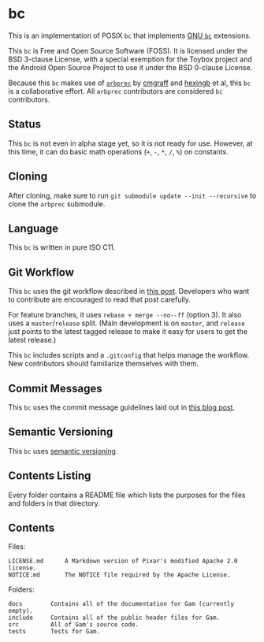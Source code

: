 # bc

This is an implementation of POSIX `bc` that implements
[GNU `bc`](https://www.gnu.org/software/bc/) extensions.

This `bc` is Free and Open Source Software (FOSS). It is licensed under the BSD
3-clause License, with a special exemption for the Toybox project and the
Android Open Source Project to use it under the BSD 0-clause License.

Because this `bc` makes use of [`arbprec`](https://github.com/cmgraff/arbsh) by
[cmgraff](https://github.com/cmgraff) and [hexingb](https://github.com/hexingb)
et al, this `bc` is a collaborative effort. All `arbprec` contributors are
considered `bc` contributors.

## Status

This `bc` is not even in alpha stage yet, so it is not ready for use. However,
at this time, it can do basic math operations (`+`, `-`, `*`, `/`, `%`) on
constants.

## Cloning

After cloning, make sure to run `git submodule update --init --recursive` to
clone the `arbprec` submodule.

## Language

This `bc` is written in pure ISO C11.

## Git Workflow

This `bc` uses the git workflow described in
[this post](http://endoflineblog.com/oneflow-a-git-branching-model-and-workflow).
Developers who want to contribute are encouraged to read that post carefully.

For feature branches, it uses `rebase + merge --no--ff` (option 3). It also uses
a `master`/`release` split. (Main development is on `master`, and `release` just
points to the latest tagged release to make it easy for users to get the latest
release.)

This `bc` includes scripts and a `.gitconfig` that helps manage the workflow. New
contributors should familiarize themselves with them.

## Commit Messages

This `bc` uses the commit message guidelines laid out in
[this blog post](http://tbaggery.com/2008/04/19/a-note-about-git-commit-messages.html).

## Semantic Versioning

This `bc` uses [semantic versioning](http://semver.org/).

## Contents Listing

Every folder contains a README file which lists the purposes for the files and
folders in that directory.

## Contents

Files:

	LICENSE.md      A Markdown version of Pixar's modified Apache 2.0 license.
	NOTICE.md       The NOTICE file required by the Apache License.

Folders:

	docs        Contains all of the documentation for Gam (currently empty).
	include     Contains all of the public header files for Gam.
	src         All of Gam's source code.
	tests       Tests for Gam.
